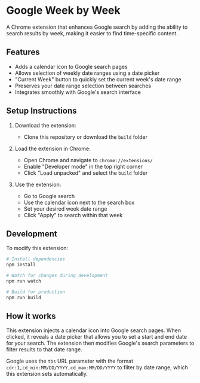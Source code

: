 # Google Week by Week

A Chrome extension that enhances Google search by adding the ability to search results by week, making it easier to find time-specific content.

## Features

- Adds a calendar icon to Google search pages
- Allows selection of weekly date ranges using a date picker
- "Current Week" button to quickly set the current week's date range
- Preserves your date range selection between searches
- Integrates smoothly with Google's search interface

## Setup Instructions

1. Download the extension:
   - Clone this repository or download the `build` folder

2. Load the extension in Chrome:
   - Open Chrome and navigate to `chrome://extensions/`
   - Enable "Developer mode" in the top right corner
   - Click "Load unpacked" and select the `build` folder

3. Use the extension:
   - Go to Google search
   - Use the calendar icon next to the search box
   - Set your desired week date range
   - Click "Apply" to search within that week

## Development

To modify this extension:

```bash
# Install dependencies
npm install

# Watch for changes during development
npm run watch

# Build for production
npm run build
```

## How it works

This extension injects a calendar icon into Google search pages. When clicked, it reveals a date picker that allows you to set a start and end date for your search. The extension then modifies Google's search parameters to filter results to that date range.

Google uses the `tbs` URL parameter with the format `cdr:1,cd_min:MM/DD/YYYY,cd_max:MM/DD/YYYY` to filter by date range, which this extension sets automatically.

